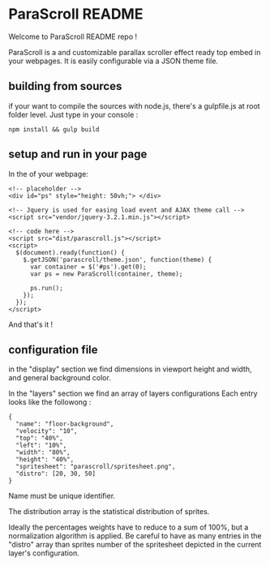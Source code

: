 
ParaScroll README
=================

Welcome to ParaScroll README repo !

ParaScroll is a and customizable parallax scroller effect ready top embed in your webpages. It is easily configurable via a JSON theme file.

building from sources
---------------------

if your want to compile the sources with node.js, there's a gulpfile.js at root folder level. Just type in your console :

    npm install && gulp build

setup and run in your page
--------------------------

In the <body> of your webpage:

    <!-- placeholder -->
    <div id="ps" style="height: 50vh;"> </div>
    
    <!-- Jquery is used for easing load event and AJAX theme call -->
    <script src="vendor/jquery-3.2.1.min.js"></script>
    
    <!-- code here -->
    <script src="dist/parascroll.js"></script>
    <script>
      $(document).ready(function() {
        $.getJSON('parascroll/theme.json', function(theme) {
          var container = $('#ps').get(0);
          var ps = new ParaScroll(container, theme);

          ps.run();
        });
      });
    </script>
    
And that's it !

configuration file
------------------

in the "display" section we find dimensions in viewport height and width, and general background color.

In the "layers" section we find an array of layers configurations Each entry looks like the followong :

    {
      "name": "floor-background",
      "velocity": "10",
      "top": "40%",
      "left": "10%",
      "width": "80%",
      "height": "40%",
      "spritesheet": "parascroll/spritesheet.png",
      "distro": [20, 30, 50]
    }

Name must be unique identifier.

The distribution array is the statistical distribution of sprites. 

Ideally the percentages weights have to reduce to a sum of 100%, but a normalization algorithm is applied. Be careful to have as many entries in the "distro" array than sprites number of the spritesheet depicted in the current layer's configuration.

